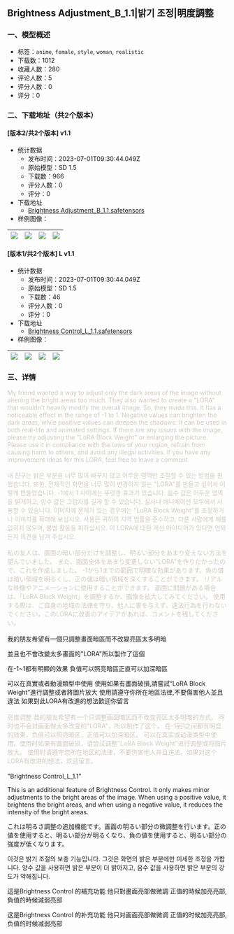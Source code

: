 ## Brightness Adjustment_B_1.1|밝기 조정|明度調整
### 一、模型概述

- 标签：`anime`, `female`, `style`, `woman`, `realistic`
- 下载数：1012
- 收藏人数：280
- 评论人数：5
- 评分人数：0
- 评分：0

### 二、下载地址（共2个版本）

#### [版本2/共2个版本] v1.1

- 统计数据
  - 发布时间：2023-07-01T09:30:44.049Z
  - 原始模型：SD 1.5
  - 下载数：966
  - 评分人数：0
  - 评分：0
- 下载地址
  - [Brightness Adjustment_B_1.1.safetensors](https://civitai.com/api/download/models/102072)
- 样例图像：

| <img src="https://image.civitai.com/xG1nkqKTMzGDvpLrqFT7WA/7797800c-3353-4c51-8178-95e50b250fdb/width=450/1253635.jpeg" /> | <img src="https://image.civitai.com/xG1nkqKTMzGDvpLrqFT7WA/2efd15ba-a21c-4bb5-9902-be8d3e8861ec/width=450/1253636.jpeg" /> | <img src="https://image.civitai.com/xG1nkqKTMzGDvpLrqFT7WA/6acbf416-d90e-4ec1-8039-775ef0b99816/width=450/1253637.jpeg" /> | <img src="https://image.civitai.com/xG1nkqKTMzGDvpLrqFT7WA/5ee108b8-fdaf-4d58-adac-9fc50783a318/width=450/1253638.jpeg" /> |
| ---- | ---- | ---- | ---- |

#### [版本1/共2个版本] L v1.1

- 统计数据
  - 发布时间：2023-07-01T09:30:44.049Z
  - 原始模型：SD 1.5
  - 下载数：46
  - 评分人数：0
  - 评分：0
- 下载地址
  - [Brightness Control_L_1.1.safetensors](https://civitai.com/api/download/models/107853)
- 样例图像：

| <img src="https://image.civitai.com/xG1nkqKTMzGDvpLrqFT7WA/0cfc920e-d716-47d9-a92f-b817a6264ca0/width=450/1356314.jpeg" /> | <img src="https://image.civitai.com/xG1nkqKTMzGDvpLrqFT7WA/138ca0f2-8e06-45d5-ba2c-6bad19d2078f/width=450/1356331.jpeg" /> | <img src="https://image.civitai.com/xG1nkqKTMzGDvpLrqFT7WA/b5e2738e-8bee-4cd2-8b66-0bd01bd93137/width=450/1356336.jpeg" /> | <img src="https://image.civitai.com/xG1nkqKTMzGDvpLrqFT7WA/c7427ea2-1143-4034-8fa3-62682aba788a/width=450/1356338.jpeg" /> |
| ---- | ---- | ---- | ---- |


### 三、详情
<p><span style="color:rgb(206, 202, 195)">My friend wanted a way to adjust only the dark areas of the image without altering the bright areas too much. They also wanted to create a "LORA" that wouldn't heavily modify the overall image. So, they made this. It has a noticeable effect in the range of -1 to 1. Negative values can brighten the dark areas, while positive values can deepen the shadows. It can be used in both real-life and animated settings. If there are any issues with the image, please try adjusting the "LoRA Block Weight" or enlarging the picture. Please use it in compliance with the laws of your region, refrain from causing harm to others, and avoid any illegal activities. If you have any improvement ideas for this LORA, feel free to leave a comment.</span><br /><br /><span style="color:rgb(206, 202, 195)">내 친구는 밝은 부분을 너무 많이 바꾸지 않고 어두운 영역만 조절할 수 있는 방법을 원했습니다. 또한, 전체적인 화면을 너무 많이 변경하지 않는 "LORA"를 만들고 싶어서 이렇게 만들었습니다. -1에서 1 사이에는 뚜렷한 효과가 있습니다. 음수 값은 어두운 영역을 밝게하고, 양수 값은 그림자를 깊게 할 수 있습니다. 실사나 애니메이션 모두에서 사용할 수 있습니다. 이미지에 문제가 있는 경우에는 "LoRA Block Weight"를 조정하거나 이미지를 확대해 보십시오. 사용은 귀하의 지역 법률을 준수하고, 다른 사람에게 해를 입히지 않으며, 불법 활동을 피하십시오. 이 LORA에 대한 개선 아이디어가 있다면 언제든지 의견을 남겨 주십시오.</span><br /><br /><span style="color:rgb(206, 202, 195)">私の友人は、画面の暗い部分だけを調整し、明るい部分をあまり変えない方法を望んでいました。 また、画面全体をあまり変更しない"LORA"を作りたかったので、これを作成しました。 -1から1までの範囲で明確な効果があります。負の値は暗い領域を明るくし、正の値は暗い領域を深くすることができます。 リアルな映像やアニメーションに使用することができます。 画面に問題がある場合は、「LoRA Block Weight」を調整するか、画像を拡大してみてください。 使用する際は、ご自身の地域の法律を守り、他人に害を与えず、違法行為を行わないでください。このLORAに改善のアイデアがあれば、コメントを残してください。</span><br /><br />我的朋友希望有一個只調整畫面暗區而不改變亮區太多明暗</p><p>並且也不會改變太多畫面的"LORA"所以製作了這個</p><p>在-1~1都有明顯的效果 負值可以照亮暗區正直可以加深暗區</p><p>可以在真實或者動漫類型中使用 使用如果有畫面破損,請嘗試“LoRA Block Weight”進行調整或者將圖片放大 使用請遵守你所在地區法律,不要傷害他人並且違法 如果對此LORA有改進的想法歡迎你留言<br /><br /><span style="color:rgb(206, 202, 195)">亮度调整 我的朋友希望有一个只调整画面暗区而不改变亮区太多明暗的方式。 同时也不会对画面做太多改变的"LORA"，所以制作了这个。 在-1到1之间都有明显的效果，负值可以照亮暗区，正值可以加深暗区。 可以在真实或动漫类型中使用。使用时如果有画面破损，请尝试调整"LoRA Block Weight"进行调整或将图片放大。 使用时请遵守您所在地区的法律，不要伤害他人并且违法。如果对这个LORA有改进的想法，欢迎留言。</span><br /><br />"Brightness Control_L_1.1"</p><p>This is an additional feature of Brightness Control. It only makes minor adjustments to the bright areas of the image. When using a positive value, it brightens the bright areas, and when using a negative value, it reduces the intensity of the bright areas.</p><p>これは明るさ調整の追加機能です。画面の明るい部分の微調整を行います。正の値を使用すると、明るい部分が明るくなり、負の値を使用すると、明るい部分の強度が低くなります。</p><p>이것은 밝기 조절의 보충 기능입니다. 그것은 화면의 밝은 부분에만 미세한 조정을 가합니다. 양수 값을 사용하면 밝은 부분이 더 밝아지고, 음수 값을 사용하면 밝은 부분의 강도가 약해집니다.</p><p>這是Brightness Control 的補充功能 他只對畫面亮部做微調 正值的時候加亮亮部,負值的時候減弱亮部</p><p>这是Brightness Control 的补充功能 他只对画面亮部做微调 正值的时候加亮亮部,负值的时候减弱亮部</p>